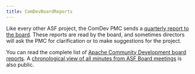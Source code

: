 ```yaml
---
title: ComDevBoardReports
---
```


Like every other ASF project, the ComDev PMC sends a [quarterly report to the board](https://www.apache.org/foundation/board/reporting).  These reports are read by the board, and sometimes directors will ask the PMC for clarification or to make suggestions for the project.

You can read the complete list of [Apache Community Development board reports](https://whimsy.apache.org/board/minutes/Community_Development.html).  A [chronological view of all minutes from ASF Board meetings](https://www.apache.org/foundation/board/calendar.html#board-meeting-minutes) is also public.
